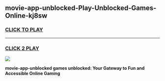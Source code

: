 
## movie-app-unblocked-Play-Unblocked-Games-Online-kj8sw
<h3>
<a href="https://premium76.site?title=movie-app-unblocked&ref=25A">CLICK TO PLAY</a></h3>
<hr>

<h3>
<a href="https://premium76.site?title=movie-app-unblocked&ref=25A">CLICK 2 PLAY</a>
  
</h3>

<a href="https://premium76.site?title=movie-app-unblocked&ref=25A"><img src="https://clearcache.store/games.png"></a>


**movie-app-unblocked games unblocked: Your Gateway to Fun and Accessible Online Gaming**
